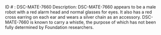 ID # : DSC-MATE-7660
Description: DSC-MATE-7660 appears to be a male robot with a red alarm head and normal glasses for eyes. It also has a red cross earring on each ear and wears a silver chain as an accessory. DSC-MATE-7660 is known to carry a whistle, the purpose of which has not been fully determined by Foundation researchers.